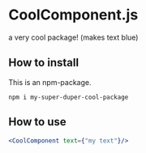 # CoolComponent.js

a very cool package! (makes text blue)

## How to install
This is an npm-package.
```
npm i my-super-duper-cool-package
```

## How to use
```jsx
<CoolComponent text={"my text"}/>
```
